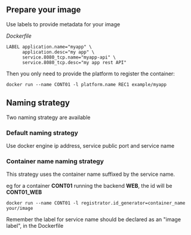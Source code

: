 ## Prepare your image
Use labels to provide metadata for your image

*Dockerfile*
```
LABEL application.name="myapp" \
      application.desc="my app" \
      service.8080_tcp.name="myapp-api" \
      service.8080_tcp.desc="my app rest API"
```

Then you only need to provide the platform to register the container:

```
docker run --name CONT01 -l platform.name REC1 example/myapp 
```

## Naming strategy

Two naming strategy are available
### Default naming strategy

Use docker engine ip address, service public port and service name

### Container name naming strategy

This strategy uses the container name suffixed by the service name.

eg for a container **CONT01** running the backend **WEB**, the id will be **CONT01_WEB** 

```
docker run --name CONT01 -l registrator.id_generator=container_name your/image
```

Remember the label for service name should be declared as an "image label", in the Dockerfile  

